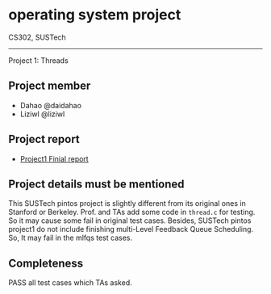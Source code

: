 # operating system project
CS302, SUSTech

-----------------------------------------------------
Project 1: Threads

## Project member
* Dahao @daidahao
* Liziwl @liziwl

## Project report
* [Project1 Finial report](./reports/project1.md)

## Project details must be mentioned
This SUSTech pintos project is slightly different from its original ones in Stanford or Berkeley. Prof. and TAs add some code in `thread.c` for testing. So it may cause some fail in original test cases. Besides, SUSTech pintos project1 do not include finishing multi-Level Feedback Queue Scheduling. So, It may fail in the mlfqs test cases.

## Completeness
PASS all test cases which TAs asked. 

